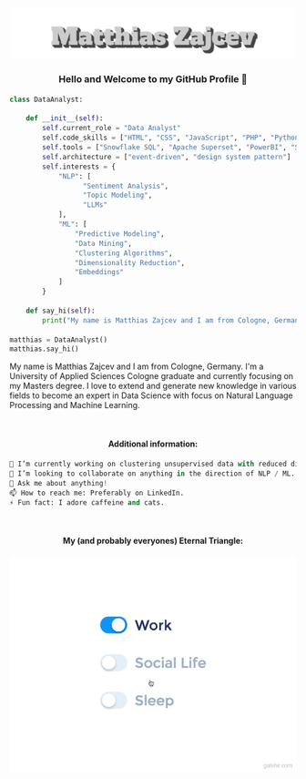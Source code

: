 <p align="center">
  <img src="assets/name.svg" alt="Me, myself and I" width="500">
</p>

<div>
<h3 align="center">Hello and Welcome to my GitHub Profile 👋</h3>
  
```python
class DataAnalyst:

    def __init__(self):
        self.current_role = "Data Analyst"
        self.code_skills = ["HTML", "CSS", "JavaScript", "PHP", "Python", "SQL"]
        self.tools = ["Snowflake SQL", "Apache Superset", "PowerBI", "SPSS", "Pandas", "spaCy", "Langchain", "Transformers", "Scikit-learn", "Wordpress", "& many more"]
        self.architecture = ["event-driven", "design system pattern"]
        self.interests = {
            "NLP": [
                  "Sentiment Analysis",
                  "Topic Modeling",
                  "LLMs"
            ],
            "ML": [
                "Predictive Modeling", 
                "Data Mining", 
                "Clustering Algorithms", 
                "Dimensionality Reduction", 
                "Embeddings"
            ]
        }

    def say_hi(self):
        print("My name is Matthias Zajcev and I am from Cologne, Germany. I'm a University of Applied Sciences Cologne graduate and currently focussing on my Masters degree. I love to extend and generate new knowledge in various fields to become an expert in Data Science with focus on Natural Language Processing and Machine Learning.")

matthias = DataAnalyst()
matthias.say_hi()
```
<p align="left">
  My name is Matthias Zajcev and I am from Cologne, Germany. 
  I'm a University of Applied Sciences Cologne graduate and currently focusing on my Masters degree.
  I love to extend and generate new knowledge in various fields to become an expert in Data Science with focus on Natural Language Processing and Machine Learning.
</p>

<br>
<h4 align="center">Additional information:</h4>

```python
🔭 I’m currently working on clustering unsupervised data with reduced dimensionality to discover knowledge in a business setting.
👯 I’m looking to collaborate on anything in the direction of NLP / ML.
💬 Ask me about anything!
📫 How to reach me: Preferably on LinkedIn.
⚡ Fun fact: I adore caffeine and cats.
```
<br>

<h4 align="center">My (and probably everyones) Eternal Triangle:</h4>
<p align="center">
  <img src="assets/life_balance.gif" alt="Work Life Balance GIF">
</p>
